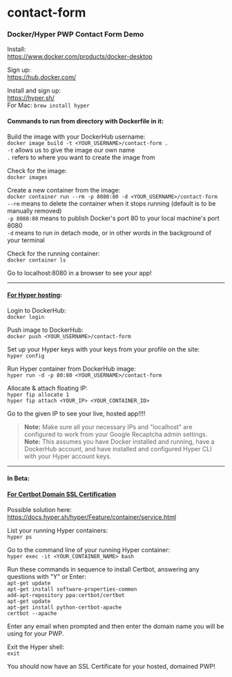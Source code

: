 # contact-form
### Docker/Hyper PWP Contact Form Demo

Install:\
https://www.docker.com/products/docker-desktop

Sign up:\
https://hub.docker.com/

Install and sign up:\
https://hyper.sh/ \
For Mac: `brew install hyper`

#### Commands to run from directory with Dockerfile in it:

Build the image with your DockerHub username:\
`docker image build -t <YOUR_USERNAME>/contact-form .`\
`-t` allows us to give the image our own name\
`.` refers to where you want to create the image from

Check for the image:\
`docker images`

Create a new container from the image:\
`docker container run --rm -p 8080:80 -d <YOUR_USERNAME>/contact-form`\
`--rm` means to delete the container when it stops running (default is to be manually removed)\
`-p 8080:80` means to publish Docker's port 80 to your local machine's port 8080\
`-d` means to run in detach mode, or in other words in the background of your terminal

Check for the running container:\
`docker container ls`

Go to localhost:8080 in a browser to see your app!

---

#### [For Hyper hosting](https://hyper.sh/howto/deploying-a-docker-based-php-project-with-hyper.sh.html):

Login to DockerHub:\
`docker login`

Push image to DockerHub:\
`docker push <YOUR_USERNAME>/contact-form`

Set up your Hyper keys with your keys from your profile on the site:\
`hyper config`

Run Hyper container from DockerHub image:\
`hyper run -d -p 80:80 <YOUR_USERNAME>/contact-form`

Allocate & attach floating IP:\
`hyper fip allocate 1`\
`hyper fip attach <YOUR_IP> <YOUR_CONTAINER_ID>`

Go to the given IP to see your live, hosted app!!!!

> **Note:** Make sure all your necessary IPs and "localhost" are configured to work from your Google Recaptcha admin settings.\
> **Note:** This assumes you have Docker installed and running, have a DockerHub account, and have installed and configured Hyper CLI with your Hyper account keys.

---
#### In Beta:
#### [For Certbot Domain SSL Certification](https://certbot.eff.org/lets-encrypt/ubuntubionic-apache)

Possible solution here:\
https://docs.hyper.sh/hyper/Feature/container/service.html

List your running Hyper containers:\
`hyper ps`

Go to the command line of your running Hyper container:\
`hyper exec -it <YOUR_CONTAINER_NAME> bash`

Run these commands in sequence to install Certbot, answering any questions with "Y" or Enter:\
`apt-get update`\
`apt-get install software-properties-common`\
`add-apt-repository ppa:certbot/certbot`\
`apt-get update`\
`apt-get install python-certbot-apache`\
`certbot --apache`

Enter any email when prompted and then enter the domain name you will be using for your PWP.

Exit the Hyper shell:\
`exit`

You should now have an SSL Certificate for your hosted, domained PWP!
